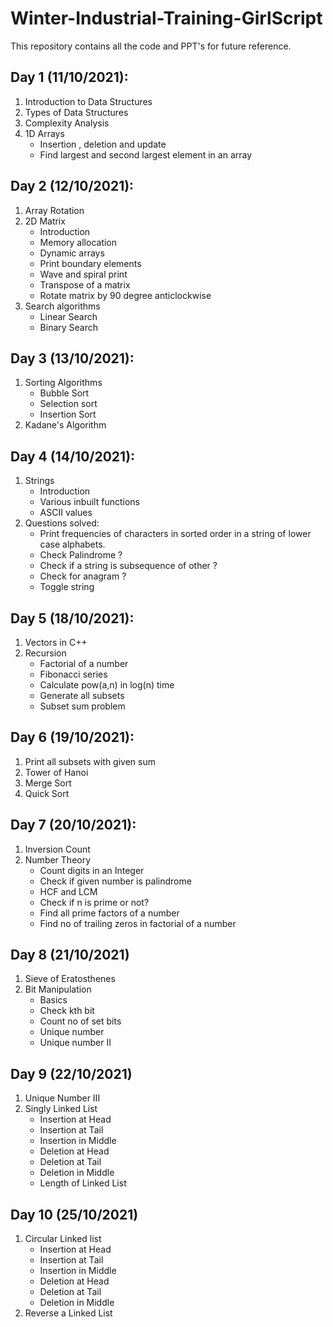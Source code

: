 # Winter-Industrial-Training-GirlScript
This repository contains all the code and PPT's for future reference.

## Day 1 (11/10/2021):
1. Introduction to Data Structures 
2. Types of Data Structures
3. Complexity Analysis
4. 1D Arrays
    * Insertion , deletion and update
    * Find largest and second largest element in an array

## Day 2 (12/10/2021):
1. Array Rotation
2. 2D Matrix
    * Introduction
    * Memory allocation
    * Dynamic arrays
    * Print boundary elements
    * Wave and spiral print
    * Transpose of a matrix
    * Rotate matrix by 90 degree anticlockwise
 3. Search algorithms
    * Linear Search
    * Binary Search


## Day 3 (13/10/2021):
1. Sorting Algorithms
   * Bubble Sort
   * Selection sort
   * Insertion Sort
2. Kadane's Algorithm

## Day 4 (14/10/2021):
1. Strings
   * Introduction
   * Various inbuilt functions
   * ASCII values
2. Questions solved:
   * Print frequencies of characters in sorted order in a string of lower case alphabets.
   * Check Palindrome ?
   * Check if a string is subsequence of other ?
   * Check for anagram ?
   * Toggle string

## Day 5 (18/10/2021):
1. Vectors in C++
2. Recursion
   * Factorial of a number
   * Fibonacci series
   * Calculate pow(a,n) in log(n) time
   * Generate all subsets 
   * Subset sum problem

## Day 6 (19/10/2021):
1. Print all subsets with given sum
2. Tower of Hanoi
3. Merge Sort
4. Quick Sort

## Day 7 (20/10/2021):
1. Inversion Count
2. Number Theory
   * Count digits in an Integer
   * Check if given number is palindrome
   * HCF and LCM
   * Check if n is prime or not?
   * Find all prime factors of a number
   * Find no of trailing zeros in factorial of a number
  
## Day 8 (21/10/2021)
1. Sieve of Eratosthenes
2. Bit Manipulation
   * Basics
   * Check kth bit
   * Count no of set bits
   * Unique number
   * Unique number II

## Day 9 (22/10/2021)
1. Unique Number III
2. Singly Linked List
   * Insertion at Head
   * Insertion at Tail
   * Insertion in Middle
   * Deletion at Head
   * Deletion at Tail
   * Deletion in Middle
   * Length of Linked List

## Day 10 (25/10/2021)
1. Circular Linked list 
   * Insertion at Head
   * Insertion at Tail
   * Insertion in Middle
   * Deletion at Head
   * Deletion at Tail
   * Deletion in Middle
2. Reverse a Linked List

